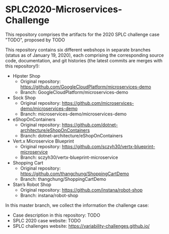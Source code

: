 # SPLC2020-Microservices-Challenge

This repository comprises the artifacts for the 2020 SPLC challenge case "TODO", proposed by TODO

This repository contains six different webshops in separate branches (status as of January 19, 2020), each comprising the corresponding source code, documentation, and git histories (the latest commits are merges with this repository!):

- Hipster Shop
  - Original repository: https://github.com/GoogleCloudPlatform/microservices-demo
  - Branch: GoogleCloudPlatform/microservices-demo
- Sock Shop
  - Original repository: https://github.com/microservices-demo/microservices-demo
  - Branch: microservices-demo/microservices-demo
- eShopOnContainers
  - Original repository: https://github.com/dotnet-architecture/eShopOnContainers
  - Branch: dotnet-architecture/eShopOnContainers
- Vert.x Microservice Blueprint
  - Original repository: https://github.com/sczyh30/vertx-blueprint-microservice
  - Branch: sczyh30/vertx-blueprint-microservice
- Shopping Cart
  - Original repository: https://github.com/thangchung/ShoppingCartDemo
  - Branch: thangchung/ShoppingCartDemo
- Stan’s Robot Shop
  - Original repository: https://github.com/instana/robot-shop
  - Branch: instana/robot-shop

In this master branch, we collect the information the challenge case:

- Case description in this repository: TODO
- SPLC 2020 case website: TODO
- SPLC challenges website: https://variability-challenges.github.io/
